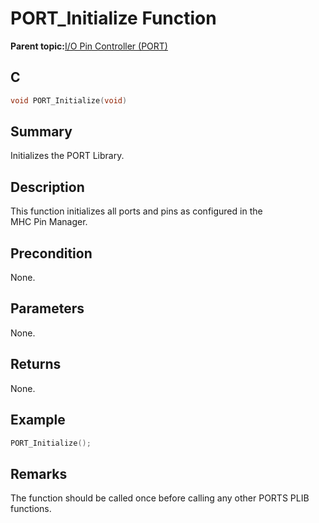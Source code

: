 # PORT\_Initialize Function

**Parent topic:**[I/O Pin Controller \(PORT\)](GUID-7F443A35-9F1B-49DE-B591-83F974FA576B.md)

## C

```c
void PORT_Initialize(void)
```

## Summary

Initializes the PORT Library.

## Description

This function initializes all ports and pins as configured in the<br />MHC Pin Manager.

## Precondition

None.

## Parameters

None.

## Returns

None.

## Example

```c
PORT_Initialize();

```

## Remarks

The function should be called once before calling any other PORTS PLIB functions.

